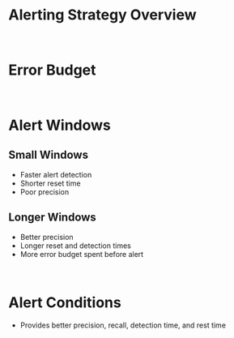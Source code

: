 # Alerting Strategy Overview

<br>

# Error Budget

<br>

# Alert Windows

## Small Windows

* Faster alert detection
* Shorter reset time
* Poor precision

## Longer Windows

* Better precision
* Longer reset and detection times
* More error budget spent before alert

<br>

# Alert Conditions

* Provides better precision, recall, detection time, and rest time